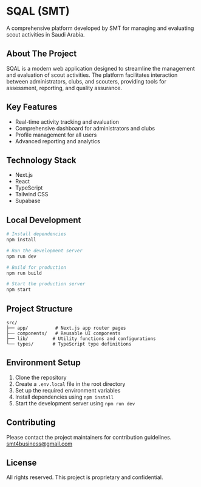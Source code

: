# SQAL (SMT)

A comprehensive platform developed by SMT for managing and evaluating scout activities in Saudi Arabia.

## About The Project

SQAL is a modern web application designed to streamline the management and evaluation of scout activities. The platform facilitates interaction between administrators, clubs, and scouters, providing tools for assessment, reporting, and quality assurance.

## Key Features


- Real-time activity tracking and evaluation
- Comprehensive dashboard for administrators and clubs
- Profile management for all users
- Advanced reporting and analytics

## Technology Stack

- Next.js
- React
- TypeScript
- Tailwind CSS
- Supabase

## Local Development

```bash
# Install dependencies
npm install

# Run the development server
npm run dev

# Build for production
npm run build

# Start the production server
npm start
```

## Project Structure

```
src/
├── app/          # Next.js app router pages
├── components/   # Reusable UI components
├── lib/         # Utility functions and configurations
└── types/       # TypeScript type definitions
```

## Environment Setup

1. Clone the repository
2. Create a `.env.local` file in the root directory
3. Set up the required environment variables
4. Install dependencies using `npm install`
5. Start the development server using `npm run dev`

## Contributing

Please contact the project maintainers for contribution guidelines.
smt4business@gmail.com

## License

All rights reserved. This project is proprietary and confidential.
